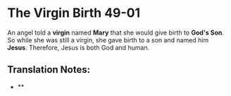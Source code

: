 The Virgin Birth 49-01
========================


An angel told a **virgin** named **Mary** that she would give birth to
**God's Son**. So while she was still a virgin, she gave birth to a son
and named him **Jesus**. Therefore, Jesus is both God and human.

Translation Notes:
------------------

-   **

